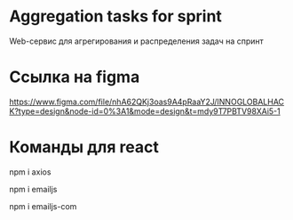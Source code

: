 # Aggregation tasks for sprint
Web-сервис для агрегирования и распределения задач на спринт

# Ссылка на figma
https://www.figma.com/file/nhA62QKj3oas9A4pRaaY2J/INNOGLOBALHACK?type=design&node-id=0%3A1&mode=design&t=mdy9T7PBTV98XAi5-1

# Команды для react
npm i axios

npm i emailjs

npm i emailjs-com
